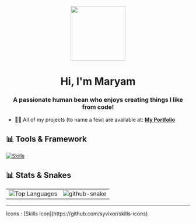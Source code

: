<div align="center">
  <img height="150" src="https://media3.giphy.com/media/v1.Y2lkPTc5MGI3NjExeTRuejdudWY3bzF6YXl0Z25oYXd3Nm1qNXZ0eGJhYWM2d3hwMnlpdyZlcD12MV9naWZzX3NlYXJjaCZjdD1n/L1R1tvI9svkIWwpVYr/100.webp"  />
</div>

###

<h1 align="center">Hi, I'm Maryam</h1>
<h3 align="center">A passionate human bean who enjoys creating things I like from code!</h3>
 

- 👨‍💻 All of my projects (to name a few) are available at: **[My Portfolio](https://maryam-mo-portfolio.vercel.app/)**



<p align="left">
</p>

## 📊 Tools & Framework


[![Skills](https://skills.syvixor.com/api/icons?perline=7&i=python,googlecolaboratory,jupyter,pytorch,tensorflow,huggingface,html,css3,javascript,typescript,reactjs,tailwindcss,astro,fastapi,googlegemini,googlecloud,mysql,firebase,supabase,figma)](https://github.com/syvixor/skills-icons)



## 📊 Stats & Snakes


<div align="center">
  <table>
    <tr>
      <td>
        <img src="https://github-readme-stats.vercel.app/api/top-langs/?username=mrym-emm&layout=compact&theme=radical&hide_border=true" alt="Top Languages" />
      </td>
      <td>
        <picture>
          <source media="(prefers-color-scheme: dark)" srcset="https://raw.githubusercontent.com/mrym-emm/mrym-emm/output/github-snake-dark.svg" />
          <source media="(prefers-color-scheme: light)" srcset="https://raw.githubusercontent.com/mrym-emm/mrym-emm/output/github-snake.svg" />
          <img alt="github-snake" src="https://raw.githubusercontent.com/mrym-emm/mrym-emm/output/github-snake.svg" />
        </picture>
      </td>
    </tr>
  </table>
</div>

<hr/>

<footer>Icons : [Skills Icon](https://github.com/syvixor/skills-icons) </footer>
